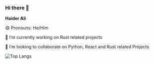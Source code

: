 ### Hi there 👋

**Haider Ali**


😄 Pronouns: He/Him


🔭 I’m currently working on Rust related projects


👯 I’m looking to collaborate on Python, React and Rust related Projects



![Top Langs](https://github-readme-stats.vercel.app/api/top-langs/?username=Haider-Ali-Dev&theme=tokyonight)


<!--
**Haider-Ali-Dev/Haider-Ali-Dev** is a ✨ _special_ ✨ repository because its `README.md` (this file) appears on your GitHub profile.

Here are some ideas to get you started:

- 🔭 I’m currently working on ...
- 🌱 I’m currently learning ...
- 👯 I’m looking to collaborate on ...
- 🤔 I’m looking for help with ...
- 💬 Ask me about ...
- 📫 How to reach me: ...
- 😄 Pronouns: ...
- ⚡ Fun fact: ...
-->
